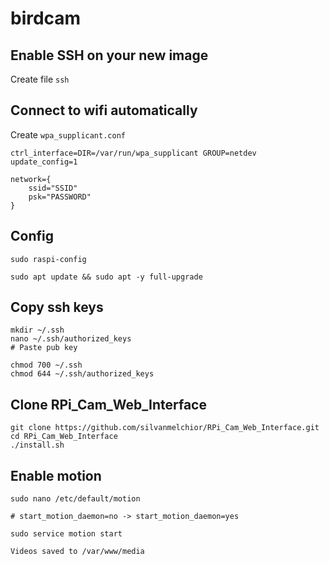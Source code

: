 # birdcam

## Enable SSH on your new image
Create file ```ssh```

## Connect to wifi automatically
Create ```wpa_supplicant.conf```

```
ctrl_interface=DIR=/var/run/wpa_supplicant GROUP=netdev
update_config=1

network={
	ssid="SSID"
	psk="PASSWORD"
}
```

## Config
```sudo raspi-config```

```sudo apt update && sudo apt -y full-upgrade```

## Copy ssh keys
```
mkdir ~/.ssh
nano ~/.ssh/authorized_keys
# Paste pub key

chmod 700 ~/.ssh
chmod 644 ~/.ssh/authorized_keys
```

## Clone RPi_Cam_Web_Interface

```
git clone https://github.com/silvanmelchior/RPi_Cam_Web_Interface.git
cd RPi_Cam_Web_Interface
./install.sh
```

## Enable motion

```
sudo nano /etc/default/motion

# start_motion_daemon=no -> start_motion_daemon=yes

sudo service motion start
```

``` 
Videos saved to /var/www/media
```